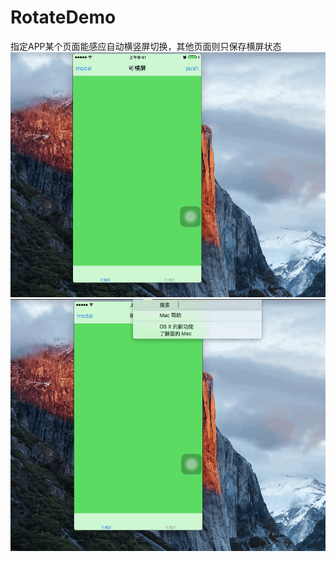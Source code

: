 # RotateDemo 
指定APP某个页面能感应自动横竖屏切换，其他页面则只保存横屏状态
![image](https://github.com/Jude309307972/RotateDemo/blob/master/modal.gif)
![image](https://github.com/Jude309307972/RotateDemo/blob/master/push.gif)

